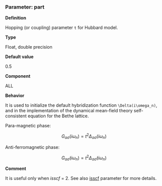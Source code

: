 ### Parameter: part

**Definition**

Hopping (or coupling) parameter ``t`` for Hubbard model.
 
**Type**

Float, double precision

**Default value**

0.5

**Component**

ALL

**Behavior**

It is used to initialize the default hybridization function ``\Delta(i\omega_n)``, and in the implementation of the dynamical mean-field theory self-consistent equation for the Bethe lattice.

Para-magnetic phase:

```math
\begin{equation}
G_{\alpha\sigma}(i\omega_n) = t^2 \Delta_{\alpha\sigma}(i\omega_n)
\end{equation}
```

Anti-ferromagnetic phase:

```math
\begin{equation}
G_{\alpha\bar{\sigma}}(i\omega_n) = t^2 \Delta_{\alpha\bar{\sigma}}(i\omega_n)
\end{equation}
```

**Comment**

It is useful only when *isscf* = 2. See also [isscf](p_isscf.md) parameter for more details.
